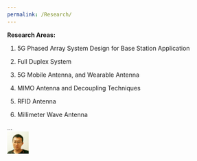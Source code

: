 ```yaml
---
permalink: /Research/
---
```

**Research Areas:**

1. 5G Phased Array System Design for Base Station Application  

3. Full Duplex System 

4. 5G Mobile Antenna, and Wearable Antenna

4. MIMO Antenna and Decoupling Techniques

5. RFID Antenna

6. Millimeter Wave Antenna 

...    
<img src="images/a/photo.jpg" width="50px" align="left" alt="图片描述">






